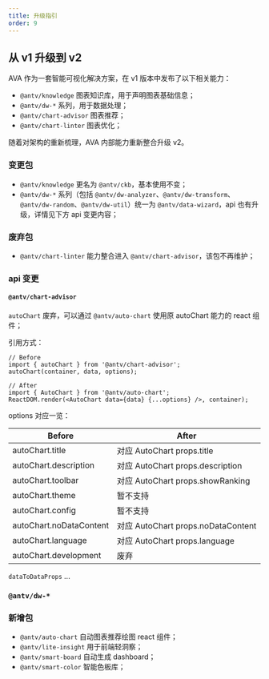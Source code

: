 ```yaml
---
title: 升级指引
order: 9
---
```


## 从 v1 升级到 v2

AVA 作为一套智能可视化解决方案，在 v1 版本中发布了以下相关能力：
- `@antv/knowledge` 图表知识库，用于声明图表基础信息；
- `@antv/dw-*` 系列，用于数据处理；
- `@antv/chart-advisor` 图表推荐；
- `@antv/chart-linter` 图表优化；

随着对架构的重新梳理，AVA 内部能力重新整合升级 v2。

### 变更包

- `@antv/knowledge` 更名为 `@antv/ckb`，基本使用不变；
- `@antv/dw-*` 系列（包括 `@antv/dw-analyzer`、`@antv/dw-transform`、`@antv/dw-random`、`@antv/dw-util`）统一为 `@antv/data-wizard`，api 也有升级，详情见下方 api 变更内容；

### 废弃包

- `@antv/chart-linter` 能力整合进入 `@antv/chart-advisor`，该包不再维护；

### api 变更

#### `@antv/chart-advisor`

`autoChart` 废弃，可以通过 `@antv/auto-chart` 使用原 autoChart 能力的 react 组件；

引用方式：

```
// Before
import { autoChart } from '@antv/chart-advisor';
autoChart(container, data, options);

// After
import { AutoChart } from '@antv/auto-chart';
ReactDOM.render(<AutoChart data={data} {...options} />, container);
```

options 对应一览：

|  Before   | After |
|  ----  | ----  | 
| autoChart.title  | 对应 AutoChart props.title |
| autoChart.description  | 对应 AutoChart props.description |
| autoChart.toolbar  | 对应 AutoChart props.showRanking |
| autoChart.theme  | 暂不支持 |
| autoChart.config  | 暂不支持 |
| autoChart.noDataContent  | 对应 AutoChart props.noDataContent |
| autoChart.language  | 对应 AutoChart props.language |
| autoChart.development  | 废弃 |

`dataToDataProps` ...



### `@antv/dw-*`

<!-- TODO @pdd -->

### 新增包

- `@antv/auto-chart` 自动图表推荐绘图 react 组件；
- `@antv/lite-insight` 用于前端轻洞察；
- `@antv/smart-board` 自动生成 dashboard；
- `@antv/smart-color` 智能色板库；

